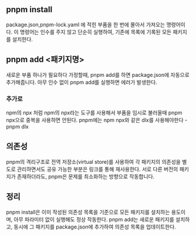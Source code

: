 ## pnpm install
package.json,pnpm-lock.yaml 에 적힌 부품을 한 번에 몰아서 가져오는 명령어이다. 이 명령어는 인수를 주지 않고 단순히 실행하여, 기존에 목록에 기록된 모든 패키지를 설치한다.

## pnpm add <패키지명>
새로운 부품 하나가 필요하다 가정할때, pnpm add를 하면 package.json에 자동으로 추가해줍니다. 아무 인수 없이 pnpm add를 실행하면 에러가 발생한다.
### 추가로
npm의 npx 처럼 npm의 npx라는 도구를 사용해서 부품을 임시로 불러올때 pnpm npx으로 중복을 사용하면 안된다.
pnpm에는 npm npx와 같은 dlx를 사용해야한다 - pnpm dlx
## 의존성
pnpm의 격리구조로 전역 저장소(virtual store)를 사용하여 각 패키지의 의존성을 별도로 관리하면서도 공유 가능한 부분은 링크를 통해 재사용한다. 서로 다른 버전의 패키지가 존재하더라도, pnpm은 문제를 최소화하는 방향으로 작동합니다.

## 정리
pnpm install은 이미 작성된 의존성 목록을 기준으로 모든 패키지를 설치하는 용도이며, 아무 파라미터 없이 실행해도 정상 작동한다.
pnpm add는 새로운 패키지를 설치하고, 동시에 그 패키지를 package.json에 추가하여 의존성 목록을 업데이트한다.
